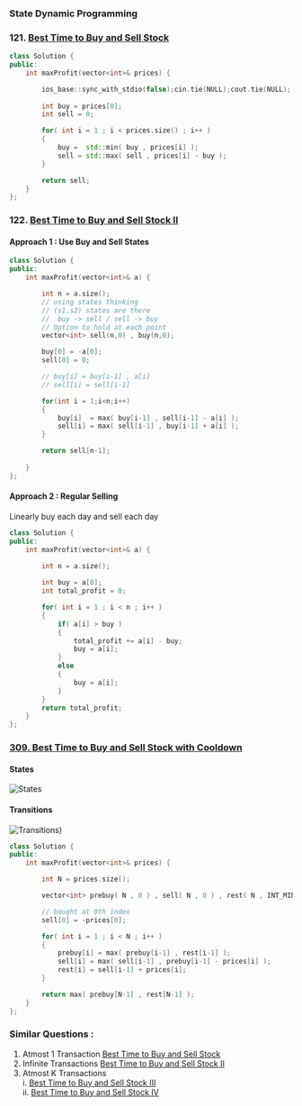 ### State Dynamic Programming

### 121. [Best Time to Buy and Sell Stock](https://leetcode.com/problems/best-time-to-buy-and-sell-stock/description/)

```cpp
class Solution {
public:
    int maxProfit(vector<int>& prices) {

        ios_base::sync_with_stdio(false);cin.tie(NULL);cout.tie(NULL);
        
        int buy = prices[0]; 
        int sell = 0;

        for( int i = 1 ; i < prices.size() ; i++ )
        {
            buy =  std::min( buy , prices[i] );
            sell = std::max( sell , prices[i] - buy );
        }

        return sell;
    }
};
```
### 122. [Best Time to Buy and Sell Stock II](https://leetcode.com/problems/best-time-to-buy-and-sell-stock-ii/) 

#### Approach 1 : Use Buy and Sell States
```cpp
class Solution {
public:
    int maxProfit(vector<int>& a) {

        int n = a.size();
        // using states thinking
        // (s1,s2) states are there 
        //  buy -> sell / sell -> buy
        // Option to hold at each point
        vector<int> sell(n,0) , buy(n,0);

        buy[0] = -a[0];
        sell[0] = 0;

        // buy[i] = buy[i-1] , a[i]
        // sell[i] = sell[i-1] 

        for(int i = 1;i<n;i++)
        {
            buy[i]  = max( buy[i-1] , sell[i-1] - a[i] );
            sell[i] = max( sell[i-1] , buy[i-1] + a[i] );
        }

        return sell[n-1];
        
    }
};
```

#### Approach 2 : Regular Selling
Linearly buy each day and sell each day

```cpp
class Solution {
public:
    int maxProfit(vector<int>& a) {

        int n = a.size();
        
        int buy = a[0];
        int total_profit = 0;

        for( int i = 1 ; i < n ; i++ )
        {
            if( a[i] > buy )
            {
                total_profit += a[i] - buy;
                buy = a[i];
            }
            else
            {
                buy = a[i];
            }
        }
        return total_profit;
    }
};
```

### [309. Best Time to Buy and Sell Stock with Cooldown](https://leetcode.com/problems/best-time-to-buy-and-sell-stock-with-cooldown/)


#### States
![States](https://github.com/samadeep/data_structures_algorithms/blob/main/Leetcode/Dyanamic%20Programming/Images/States.png)



#### Transitions
![Transitions](https://github.com/samadeep/data_structures_algorithms/blob/main/Leetcode/Dyanamic%20Programming/Images/Transitions.jpg.png))

```cpp
class Solution {
public:
    int maxProfit(vector<int>& prices) {

        int N = prices.size();

        vector<int> prebuy( N , 0 ) , sell( N , 0 ) , rest( N , INT_MIN );

        // bought at 0th index 
        sell[0] = -prices[0];

        for( int i = 1 ; i < N ; i++ )
        {
            prebuy[i] = max( prebuy[i-1] , rest[i-1] );
            sell[i] = max( sell[i-1] , prebuy[i-1] - prices[i] );
            rest[i] = sell[i-1] + prices[i];
        }

        return max( prebuy[N-1] , rest[N-1] );
    }
};
```

### Similar Questions :

1. Atmost 1 Transaction [Best Time to Buy and Sell Stock](https://leetcode.com/problems/best-time-to-buy-and-sell-stock/) 
2. Infinite Transactions [Best Time to Buy and Sell Stock II](https://leetcode.com/problems/best-time-to-buy-and-sell-stock-ii/) 
3. Atmost K Transactions  
    i. [Best Time to Buy and Sell Stock III](https://leetcode.com/problems/best-time-to-buy-and-sell-stock-iii/)   
    ii. [Best Time to Buy and Sell Stock IV](https://leetcode.com/problems/best-time-to-buy-and-sell-stock-iv/) 


